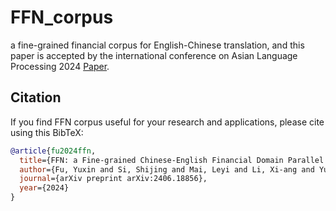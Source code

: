 # FFN_corpus
a fine-grained financial corpus for English-Chinese translation, and this paper is accepted by
the international conference on Asian Language Processing 2024 [Paper](https://arxiv.org/abs/2406.18856).

## Citation

If you find FFN corpus useful for your research and applications, please cite using this BibTeX:
```bibtex
@article{fu2024ffn,
  title={FFN: a Fine-grained Chinese-English Financial Domain Parallel Corpus},
  author={Fu, Yuxin and Si, Shijing and Mai, Leyi and Li, Xi-ang and Yulian An},
  journal={arXiv preprint arXiv:2406.18856},
  year={2024}
}
```
